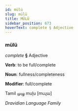 ```yaml
---
id: mülü
slug: mülü
title: MÜLÜ
sidebar_position: 673
hoverText: complete § Adjective
---
```


### mülü

*complete* **§** Adjective

**Verb**: to be full/complete

**Noun**: fullness/completeness

**Modifier**: full/complete

Tamil முழு muḻu [muɻɯ]

*Dravidian Language Family*